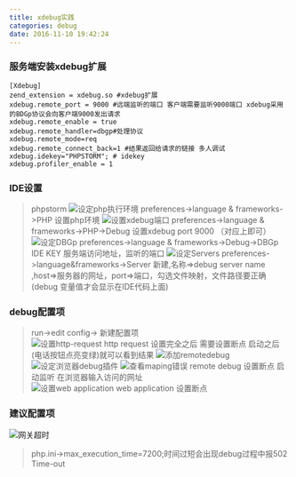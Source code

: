 ```yaml
---
title: xdebug实践
categories: debug
date: 2016-11-10 19:42:24
---
```



### 服务端安装xdebug扩展

    [Xdebug]
    zend_extension = xdebug.so #xdebug扩展
    xdebug.remote_port = 9000 #远端监听的端口 客户端需要监听9000端口 xdebug采用的BDGp协议会向客户端9000发出请求 
    xdebug.remote_enable = true
    xdebug.remote_handler=dbgp#处理协议
    xdebug.remote_mode=req
    xdebug.remote_connect_back=1 #结果返回给请求的链接 多人调试
    xdebug.idekey="PHPSTORM"; # idekey 
    xdebug.profiler_enable = 1
    
 <!--more-->  
### IDE设置

>phpstorm
 ![设定php执行环境](/img/设定php执行环境.png)
 preferences->language & frameworks->PHP 设置php环境
 ![设置xdebug端口](/img/设置xdebug端口.png)
 preferences->language & frameworks->PHP->Debug   设置xdebug port  9000  （对应上即可）  
 ![设定DBGp](/img/设定DBGp.png)
 preferences->language & frameworks->Debug->DBGp  IDE KEY 服务端访问地址，监听的端口
 ![设定Servers](/img/设定Servers.png)
 preferences->language&frameworks->Server 新建,名称=>debug server name ,host=>服务器的网址，port=>端口，勾选文件映射，文件路径要正确(debug 变量值才会显示在IDE代码上面)
 
### debug配置项

>run->edit config-> 新建配置项  
 ![设置http-request](/img/设置http-request.png)
 http request 设置完全之后 需要设置断点 启动之后(电话按钮点亮变绿)就可以看到结果
 ![添加remotedebug](/img/添加remotedebug.png)
 ![设定浏览器debug插件](/img/设定浏览器debug插件.png)
 ![查看maping错误](/img/查看maping错误.png)
 remote debug 设置断点  启动监听  在浏览器输入访问的网址  
 ![设置web application](/img/设置web-application.png)
 web application 设置断点  
 
### 建议配置项

![网关超时](/img/网关超时.png)

>php.ini->max_execution_time=7200;时间过短会出现debug过程中报502 Time-out
